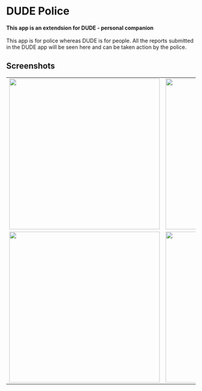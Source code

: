 # DUDE Police
**This app is an extendsion for DUDE - personal companion**
<br><br>
This app is for police whereas DUDE is for people. All the reports submitted in the DUDE app will be seen here and can be taken action by the police.

## Screenshots

<table>
  <tr>
    <td> <img src="https://github.com/lvamsavarthan/DUDEPolice/blob/master/screenshots/1.png" height="400"> </td>
    <td> <img src="https://github.com/lvamsavarthan/DUDEPolice/blob/master/screenshots/2.png" height="400"> </td>
  </tr>
  <tr>
    <td> <img src="https://github.com/lvamsavarthan/DUDEPolice/blob/master/screenshots/3.png" height="400"> </td>
    <td> <img src="https://github.com/lvamsavarthan/DUDEPolice/blob/master/screenshots/4.png" height="400"> </td>
  </tr>
</table>
